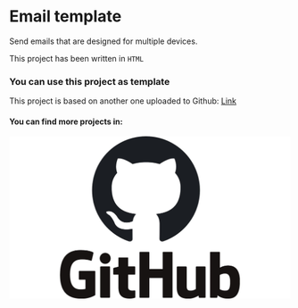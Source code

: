 # Email template

Send emails that are designed for multiple devices.

This project has been written in `HTML`

### You can use this project as template

This project is based on another one uploaded to Github: [Link](https://github.com/leemunroe/responsive-html-email-template)

#### You can find more projects in:

!["Image"](images/logo.jpg)